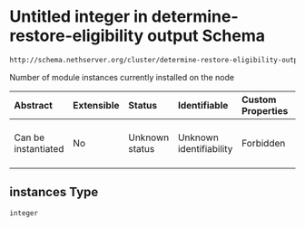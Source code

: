 # Untitled integer in determine-restore-eligibility output Schema

```txt
http://schema.nethserver.org/cluster/determine-restore-eligibility-output.json#/properties/install_destinations/items/properties/instances
```

Number of module instances currently installed on the node

| Abstract            | Extensible | Status         | Identifiable            | Custom Properties | Additional Properties | Access Restrictions | Defined In                                                                                                              |
| :------------------ | :--------- | :------------- | :---------------------- | :---------------- | :-------------------- | :------------------ | :---------------------------------------------------------------------------------------------------------------------- |
| Can be instantiated | No         | Unknown status | Unknown identifiability | Forbidden         | Allowed               | none                | [determine-restore-eligibility-output.json\*](cluster/determine-restore-eligibility-output.json "open original schema") |

## instances Type

`integer`
